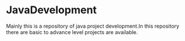 # JavaDevelopment
Mainly this is a repository of java project development.In this repository there are basic to advance level projects are available.
